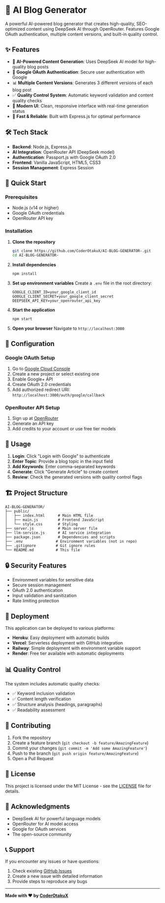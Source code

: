 # 🤖 AI Blog Generator

A powerful AI-powered blog generator that creates high-quality, SEO-optimized content using DeepSeek AI through OpenRouter. Features Google OAuth authentication, multiple content versions, and built-in quality control.

## ✨ Features

- 🧠 **AI-Powered Content Generation**: Uses DeepSeek AI model for high-quality blog posts
- 🔐 **Google OAuth Authentication**: Secure user authentication with Google
- 📊 **Multiple Content Versions**: Generates 3 different versions of each blog post
- ✅ **Quality Control System**: Automatic keyword validation and content quality checks
- 🎨 **Modern UI**: Clean, responsive interface with real-time generation status
- 🚀 **Fast & Reliable**: Built with Express.js for optimal performance

## 🛠️ Tech Stack

- **Backend**: Node.js, Express.js
- **AI Integration**: OpenRouter API (DeepSeek model)
- **Authentication**: Passport.js with Google OAuth 2.0
- **Frontend**: Vanilla JavaScript, HTML5, CSS3
- **Session Management**: Express Session

## 🚀 Quick Start

### Prerequisites

- Node.js (v14 or higher)
- Google OAuth credentials
- OpenRouter API key

### Installation

1. **Clone the repository**
   ```bash
   git clone https://github.com/CoderOtakuX/AI-BLOG-GENERATOR-.git
   cd AI-BLOG-GENERATOR-
   ```

2. **Install dependencies**
   ```bash
   npm install
   ```

3. **Set up environment variables**
   Create a `.env` file in the root directory:
   ```env
   GOOGLE_CLIENT_ID=your_google_client_id
   GOOGLE_CLIENT_SECRET=your_google_client_secret
   DEEPSEEK_API_KEY=your_openrouter_api_key
   ```

4. **Start the application**
   ```bash
   npm start
   ```

5. **Open your browser**
   Navigate to `http://localhost:3000`

## 🔧 Configuration

### Google OAuth Setup

1. Go to [Google Cloud Console](https://console.cloud.google.com/)
2. Create a new project or select existing one
3. Enable Google+ API
4. Create OAuth 2.0 credentials
5. Add authorized redirect URI: `http://localhost:3000/auth/google/callback`

### OpenRouter API Setup

1. Sign up at [OpenRouter](https://openrouter.ai/)
2. Generate an API key
3. Add credits to your account or use free tier models

## 📖 Usage

1. **Login**: Click "Login with Google" to authenticate
2. **Enter Topic**: Provide a blog topic in the input field
3. **Add Keywords**: Enter comma-separated keywords
4. **Generate**: Click "Generate Article" to create content
5. **Review**: Check the generated versions with quality control flags

## 🏗️ Project Structure

```
AI-BLOG-GENERATOR/
├── public/
│   ├── index.html      # Main HTML file
│   ├── main.js         # Frontend JavaScript
│   └── style.css       # Styling
├── server.js           # Main server file
├── llm-service.js      # AI service integration
├── package.json        # Dependencies and scripts
├── .env               # Environment variables (not in repo)
├── .gitignore         # Git ignore rules
└── README.md          # This file
```

## 🔒 Security Features

- Environment variables for sensitive data
- Secure session management
- OAuth 2.0 authentication
- Input validation and sanitization
- Rate limiting protection

## 🚀 Deployment

This application can be deployed to various platforms:

- **Heroku**: Easy deployment with automatic builds
- **Vercel**: Serverless deployment with GitHub integration
- **Railway**: Simple deployment with environment variable support
- **Render**: Free tier available with automatic deployments

## 📊 Quality Control

The system includes automatic quality checks:

- ✅ Keyword inclusion validation
- ✅ Content length verification
- ✅ Structure analysis (headings, paragraphs)
- ✅ Readability assessment

## 🤝 Contributing

1. Fork the repository
2. Create a feature branch (`git checkout -b feature/AmazingFeature`)
3. Commit your changes (`git commit -m 'Add some AmazingFeature'`)
4. Push to the branch (`git push origin feature/AmazingFeature`)
5. Open a Pull Request

## 📜 License

This project is licensed under the MIT License - see the [LICENSE](LICENSE) file for details.

## 🙏 Acknowledgments

- DeepSeek AI for powerful language models
- OpenRouter for AI model access
- Google for OAuth services
- The open-source community

## 📞 Support

If you encounter any issues or have questions:

1. Check existing [GitHub Issues](https://github.com/CoderOtakuX/AI-BLOG-GENERATOR-/issues)
2. Create a new issue with detailed information
3. Provide steps to reproduce any bugs

---

**Made with ❤️ by [CoderOtakuX](https://github.com/CoderOtakuX)**
